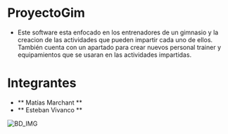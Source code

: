 # ProyectoGim

- Este software esta enfocado en los entrenadores de un gimnasio y la creacion de las actividades que pueden impartir cada uno de ellos.
  También cuenta con un apartado para crear nuevos personal trainer y equipamientos que se usaran en las actividades impartidas.

# Integrantes
- ** Matías Marchant **
- ** Esteban Vivanco ** 

![BD_IMG](https://user-images.githubusercontent.com/44692124/100701420-72cf0d80-337e-11eb-9fe3-975deffbd3af.jpg)



